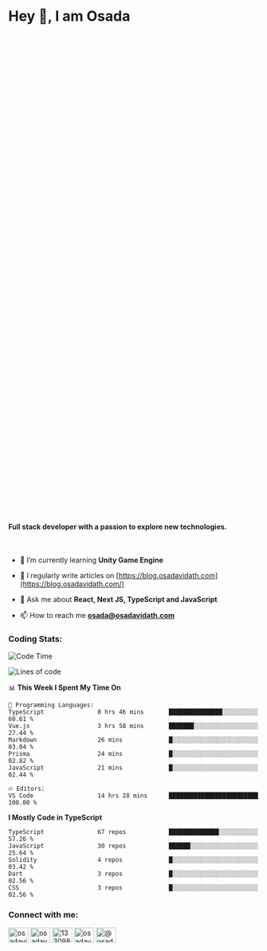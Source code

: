 <h1>Hey 👋, I am Osada</h1>
<h4 style="margin-top: 1000px;">Full stack developer with a passion to explore new technologies.</h4>

</br>

- 🌱 I’m currently learning **Unity Game Engine**

- 📝 I regularly write articles on [https://blog.osadavidath.com](https://blog.osadavidath.com/)

- 💬 Ask me about **React, Next JS, TypeScript and JavaScript**

- 📫 How to reach me **osada@osadavidath.com**

### Coding Stats: 

<!--START_SECTION:waka-->
![Code Time](http://img.shields.io/badge/Code%20Time-1%2C507%20hrs%2052%20mins-blue)

![Lines of code](https://img.shields.io/badge/From%20Hello%20World%20I%27ve%20Written-1.2%20million%20lines%20of%20code-blue)

📊 **This Week I Spent My Time On** 

```text
💬 Programming Languages: 
TypeScript               8 hrs 46 mins       ███████████████░░░░░░░░░░   60.61 % 
Vue.js                   3 hrs 58 mins       ███████░░░░░░░░░░░░░░░░░░   27.44 % 
Markdown                 26 mins             █░░░░░░░░░░░░░░░░░░░░░░░░   03.04 % 
Prisma                   24 mins             █░░░░░░░░░░░░░░░░░░░░░░░░   02.82 % 
JavaScript               21 mins             █░░░░░░░░░░░░░░░░░░░░░░░░   02.44 % 

🔥 Editors: 
VS Code                  14 hrs 28 mins      █████████████████████████   100.00 % 
```

**I Mostly Code in TypeScript** 

```text
TypeScript               67 repos            ██████████████░░░░░░░░░░░   57.26 % 
JavaScript               30 repos            ██████░░░░░░░░░░░░░░░░░░░   25.64 % 
Solidity                 4 repos             █░░░░░░░░░░░░░░░░░░░░░░░░   03.42 % 
Dart                     3 repos             █░░░░░░░░░░░░░░░░░░░░░░░░   02.56 % 
CSS                      3 repos             █░░░░░░░░░░░░░░░░░░░░░░░░   02.56 % 
```




<!--END_SECTION:waka-->

<h3 align="left">Connect with me:</h3>
<p align="left">
<a href="https://twitter.com/osadavc" target="blank"><img align="center" src="https://raw.githubusercontent.com/rahuldkjain/github-profile-readme-generator/master/src/images/icons/Social/twitter.svg" alt="osadavidath" height="30" width="40" /></a>
<a href="https://linkedin.com/in/osadavc" target="blank"><img align="center" src="https://raw.githubusercontent.com/rahuldkjain/github-profile-readme-generator/master/src/images/icons/Social/linked-in-alt.svg" alt="osadavc" height="30" width="40" /></a>
<a href="https://stackoverflow.com/users/13309879" target="blank"><img align="center" src="https://raw.githubusercontent.com/rahuldkjain/github-profile-readme-generator/master/src/images/icons/Social/stack-overflow.svg" alt="13309879" height="30" width="40" /></a>
<a href="https://instagram.com/osadavc" target="blank"><img align="center" src="https://raw.githubusercontent.com/rahuldkjain/github-profile-readme-generator/master/src/images/icons/Social/instagram.svg" alt="osadavc" height="30" width="40" /></a>
<a href="https://hashnode.com/@osadavc" target="blank"><img align="center" src="https://raw.githubusercontent.com/danielcranney/readme-generator/main/public/icons/socials/hashnode.svg" alt="@osadavc" height="30" width="40" /></a>
</p>
